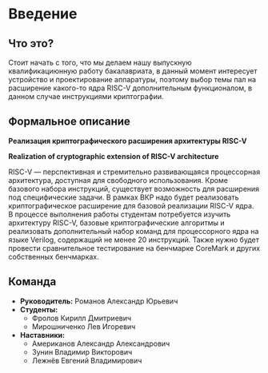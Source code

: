 # Введение

## Что это?

Стоит начать с того, что мы делаем нашу выпускную квалификациюнную работу
бакалавриата, в данный момент интересует устройство и проектирование
аппаратуры, поэтому выбор темы пал на расширение какого-то ядра RISC-V
дополнительным функционалом, в данном случае инструкциями криптографии.


## Формальное описание

**Реализация криптографического расширения архитектуры RISC-V**

**Realization of cryptographic extension of RISC-V architecture**

RISC-V — перспективная и стремительно развивающаяся процессорная архитектура,
доступная для свободного использования. Кроме базового набора инструкций,
существует возможность для расширения под специфические задачи. В рамках ВКР
надо будет реализовать криптографическое расширение для базовой реализации
RISC-V ядра. В процессе выполнения работы студентам потребуется изучить
архитектуру RISC-V, базовые криптографические алгоритмы и реализовать
дополнительный набор команд для процессорного ядра на языке Verilog, содержащий
не менее 20 инструкций. Также нужно будет провести сравнительное тестирование
на бенчмарке CoreMark и других собственных бенчмарках.


## Команда

- **Руководитель:** Романов Александр Юрьевич
- **Студенты:**
  - Фролов Кирилл Дмитриевич
  - Мирошниченко Лев Игоревич
- **Наставники:**
  - Американов Александр Александрович
  - Зунин Владимир Викторович
  - Лежнёв Евгений Владимирович
